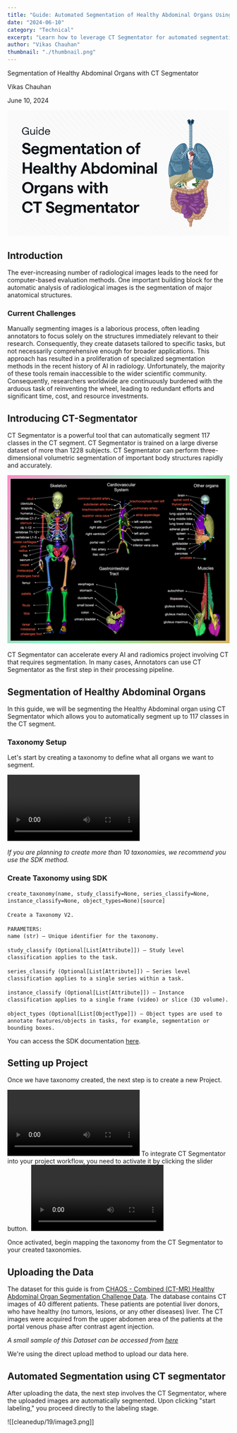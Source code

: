 ```yaml
---
title: "Guide: Automated Segmentation of Healthy Abdominal Organs Using CT Segmentator"
date: "2024-06-10"
category: "Technical"
excerpt: "Learn how to leverage CT Segmentator for automated segmentation of 117 anatomical structures in CT scans. This guide covers the setup process, taxonomy creation, project configuration, and automated segmentation workflow using the CHAOS dataset for healthy abdominal organs."
author: "Vikas Chauhan"
thumbnail: "./thumbnail.png"
---
```


Segmentation of Healthy Abdominal Organs with CT Segmentator

Vikas Chauhan

June 10, 2024

![](./image1.png)

## Introduction

The ever-increasing number of radiological images leads to the need for computer-based evaluation methods. One important building block for the automatic analysis of radiological images is the segmentation of major anatomical structures.

### Current Challenges

Manually segmenting images is a laborious process, often leading annotators to focus solely on the structures immediately relevant to their research. Consequently, they create datasets tailored to specific tasks, but not necessarily comprehensive enough for broader applications. This approach has resulted in a proliferation of specialized segmentation methods in the recent history of AI in radiology. Unfortunately, the majority of these tools remain inaccessible to the wider scientific community. Consequently, researchers worldwide are continuously burdened with the arduous task of reinventing the wheel, leading to redundant efforts and significant time, cost, and resource investments.

## Introducing CT-Segmentator

CT Segmentator is a powerful tool that can automatically segment 117 classes in the CT segment. CT Segmentator is trained on a large diverse dataset of more than 1228 subjects. CT Segmentator can perform three-dimensional volumetric segmentation of important body structures rapidly and accurately.

![Overview of all 117 anatomical structures which can be segmented by CT Segmentator](./image2.png)

CT Segmentator can accelerate every AI and radiomics project involving CT that requires segmentation. In many cases, Annotators can use CT Segmentator as the first step in their processing pipeline.

## Segmentation of Healthy Abdominal Organs

In this guide, we will be segmenting the Healthy Abdominal organ using CT Segmentator which allows you to automatically segment up to 117 classes in the CT segment.

### Taxonomy Setup

Let's start by creating a taxonomy to define what all organs we want to segment.

![](./video1.mp4)

_If you are planning to create more than 10 taxonomies, we recommend you use the SDK method._

### Create Taxonomy using SDK

```
create_taxonomy(name, study_classify=None, series_classify=None, instance_classify=None, object_types=None)[source]

Create a Taxonomy V2.

PARAMETERS:
name (str) – Unique identifier for the taxonomy.

study_classify (Optional[List[Attribute]]) – Study level classification applies to the task.

series_classify (Optional[List[Attribute]]) – Series level classification applies to a single series within a task.

instance_classify (Optional[List[Attribute]]) – Instance classification applies to a single frame (video) or slice (3D volume).

object_types (Optional[List[ObjectType]]) – Object types are used to annotate features/objects in tasks, for example, segmentation or bounding boxes.
```

You can access the SDK documentation
[here](https://sdk.redbrickai.com/sdk.html#).

## Setting up Project

Once we have taxonomy created, the next step is to create a new Project.

![](./video2.mp4)
To integrate CT Segmentator into your project workflow, you need to activate it by clicking the slider button.
‍
![](./video3.mp4)

Once activated, begin mapping the taxonomy from the CT Segmentator to your created taxonomies.

## Uploading the Data

The dataset for this guide is from [CHAOS - Combined (CT-MR) Healthy Abdominal Organ Segmentation Challenge Data](https://zenodo.org/records/3431873). The database contains CT images of 40 different patients. These patients are potential liver donors, who have healthy (no tumors, lesions, or any other diseases) liver. The CT images were acquired from the upper abdomen area of the patients at the portal venous phase after contrast agent injection.

_A small sample of this Dataset can be accessed from [here](https://drive.google.com/drive/folders/1FoHR4tjxKPsp7EmJAVHfNzyR0WR_eq1K)_

We're using the direct upload method to upload our data here.

## Automated Segmentation using CT segmentator

After uploading the data, the next step involves the CT Segmentator, where the uploaded images are automatically segmented. Upon clicking "start labeling," you proceed directly to the labeling stage.

![[cleanedup/19/image3.png]]
